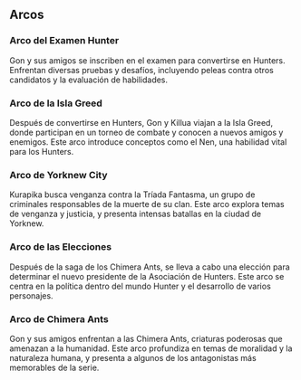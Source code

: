 ## Arcos ##

### **Arco del Examen Hunter** ###
Gon y sus amigos se inscriben en el examen para convertirse en Hunters. Enfrentan diversas pruebas y desafíos, incluyendo peleas contra otros candidatos y la evaluación de habilidades.

### **Arco de la Isla Greed** ###
Después de convertirse en Hunters, Gon y Killua viajan a la Isla Greed, donde participan en un torneo de combate y conocen a nuevos amigos y enemigos. Este arco introduce conceptos como el Nen, una habilidad vital para los Hunters.

### **Arco de Yorknew City** ###
Kurapika busca venganza contra la Tríada Fantasma, un grupo de criminales responsables de la muerte de su clan. Este arco explora temas de venganza y justicia, y presenta intensas batallas en la ciudad de Yorknew.

### **Arco de las Elecciones** ###
Después de la saga de los Chimera Ants, se lleva a cabo una elección para determinar el nuevo presidente de la Asociación de Hunters. Este arco se centra en la política dentro del mundo Hunter y el desarrollo de varios personajes.

### **Arco de Chimera Ants** ### 
Gon y sus amigos enfrentan a las Chimera Ants, criaturas poderosas que amenazan a la humanidad. Este arco profundiza en temas de moralidad y la naturaleza humana, y presenta a algunos de los antagonistas más memorables de la serie.
